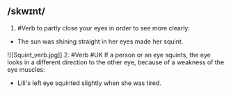 ## /skwɪnt/  
1. #Verb 
to partly close your eyes in order to see more clearly:

- The sun was shining straight in her eyes made her squint.

![[Squint_verb.jpg]]
2. #Verb  #UK
If a person or an eye squints, the eye looks in a different direction to the other eye, because of a weakness of the eye muscles:

- Lili's left eye squinted slightly when she was tired.

